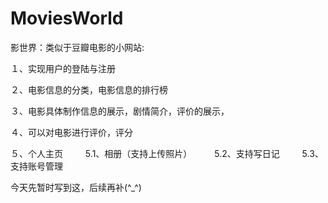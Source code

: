 # MoviesWorld
影世界：类似于豆瓣电影的小网站: 

１、实现用户的登陆与注册 

２、电影信息的分类，电影信息的排行榜 

３、电影具体制作信息的展示，剧情简介，评价的展示， 

４、可以对电影进行评价，评分 

５、个人主页 　　
    5.1、相册（支持上传照片） 　　
    5.2、支持写日记 　　
    5.3、支持账号管理 
    
今天先暂时写到这，后续再补(^_^)

